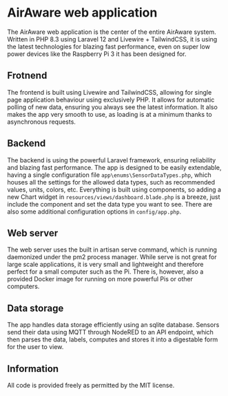 # AirAware web application
The AirAware web application is the center of the entire AirAware system. Written in PHP 8.3 using Laravel 12 and Livewire + TailwindCSS, it is using the latest technologies for blazing fast performance, even on super low power devices like the Raspberry Pi 3 it has been designed for.

## Frotnend
The frontend is built using Livewire and TailwindCSS, allowing for single page application behaviour using exclusively PHP. It allows for automatic polling of new data, ensuring you always see the latest information. It also makes the app very smooth to use, as loading is at a minimum thanks to asynchronous requests.

## Backend
The backend is using the powerful Laravel framework, ensuring reliability and blazing fast performance. The app is designed to be easily extendable, having a single configuration file `app\enums\SensorDataTypes.php`, which houses all the settings for the allowed data types, such as recommended values, units, colors, etc. Everything is built using components, so adding a new Chart widget in `resources/views/dashboard.blade.php` is a breeze, just include the component and set the data type you want to see. There are also some additional configuration options in `config/app.php`.

## Web server
The web server uses the built in artisan serve command, which is running daemonized under the pm2 process manager. While serve is not great for large scale applications, it is very small and lightweight and therefore perfect for a small computer such as the Pi. There is, however, also a provided Docker image for running on more powerful Pis or other computers.

## Data storage
The app handles data storage efficiently using an sqlite database. Sensors send their data using MQTT through NodeRED to an API endpoint, which then parses the data, labels, computes and stores it into a digestable form for the user to view.

## Information
All code is provided freely as permitted by the MIT license.
